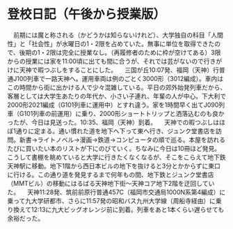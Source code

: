 # 登校日記（午後から授業版）

<div class="section">　前期には魔と称される（かどうかは知らないけれど）、大学独自の科目「人間性」と「社会性」が水曜日の1・2限を占めていた。無事に単位を取得できたので、後期の1・2限は完全に授業なし。（再履修者のために枠が空けてある）3限からの授業には家を11:00頃に出ても間に合うが、それでは芸がないので行きがけに天神で暇つぶしをすることにした。 　三国が丘10:07発、福岡（天神）行普通J100列車で一路天神へ。運用車両は例のごとく3000形（3012編成）。車内はこの時間から街に出かける人で少々混雑している。平日の郊外始発列車だから、客層としては大学生あたりの年代か、小さい子連れ、年輩の人が中心。下大利で2000形2021編成（G101列車に運用中）とすれ違う。家を1時間早く出てJ090列車（G101列車の前運用）に乗り、2000形ショートトリップと洒落込むのも良かったが、今日は見送った。10:35、福岡（天神）到着。 　天神での暇つぶしはほぼ1通りに定まる。通い慣れた道を地下へ下って東へ行き、ジュンク堂書店を訪問。新書→ライトノベル→漫画→鉄道→コンピュータの順で巡る。本屋を訪れるたびに買いたい本のリストが下にのびていく。ちなみに今日は10冊ほど発見。こうして書棚を眺めていると大学に行きたくなくなるが、そこをこらえて地下鉄天神駅に移動。地下1階から西日本ビルの地下を抜けると3分とかからずに東口に行ける。この通り道を発見するまで何年もの間、地下鉄とジュンク堂書店（MMTビル）の移動にはるばる天神地下街〜天神コア地下2階を迂回していた。 　天神11:28発、筑前前原行普通457C（福岡市交通局1000N系第4編成）に乗って九大学研都市、さらに11:57発の昭和バス九州大学線（周船寺経由）に乗り換えて12:13に九大ビッグオレンジ前に到着。列車をあと1本くらい遅らせても余裕だった。</div>